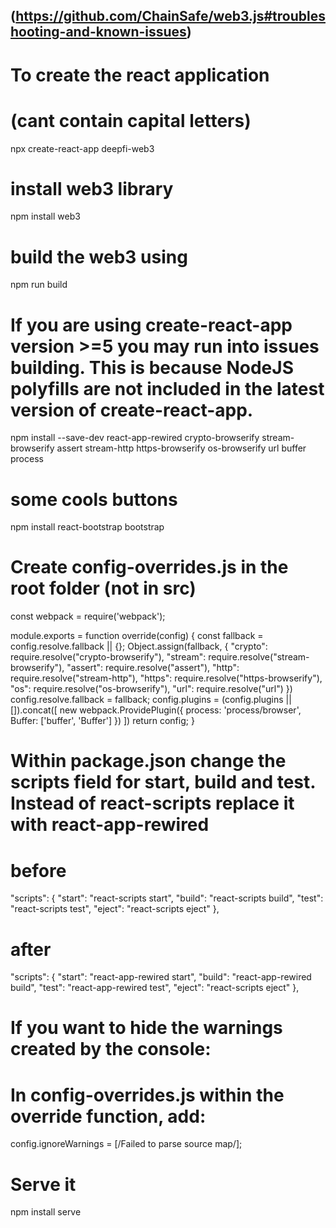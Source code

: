 ## (https://github.com/ChainSafe/web3.js#troubleshooting-and-known-issues)

# To create the react application

# (cant contain capital letters)
npx create-react-app deepfi-web3 

# install web3 library
npm install web3

# build the web3 using
npm run build

# If you are using create-react-app version >=5 you may run into issues building. This is because NodeJS polyfills are not included in the latest version of create-react-app.
npm install --save-dev react-app-rewired crypto-browserify stream-browserify assert stream-http https-browserify os-browserify url buffer process

# some cools buttons
npm install react-bootstrap bootstrap

# Create config-overrides.js in the root folder (not in src)
const webpack = require('webpack');

module.exports = function override(config) {
    const fallback = config.resolve.fallback || {};
    Object.assign(fallback, {
        "crypto": require.resolve("crypto-browserify"),
        "stream": require.resolve("stream-browserify"),
        "assert": require.resolve("assert"),
        "http": require.resolve("stream-http"),
        "https": require.resolve("https-browserify"),
        "os": require.resolve("os-browserify"),
        "url": require.resolve("url")
    })
    config.resolve.fallback = fallback;
    config.plugins = (config.plugins || []).concat([
        new webpack.ProvidePlugin({
            process: 'process/browser',
            Buffer: ['buffer', 'Buffer']
        })
    ])
    return config;
}

# Within package.json change the scripts field for start, build and test. Instead of react-scripts replace it with react-app-rewired
# before
"scripts": {
    "start": "react-scripts start",
    "build": "react-scripts build",
    "test": "react-scripts test",
    "eject": "react-scripts eject"
},
# after
"scripts": {
    "start": "react-app-rewired start",
    "build": "react-app-rewired build",
    "test": "react-app-rewired test",
    "eject": "react-scripts eject"
},

# If you want to hide the warnings created by the console:
# In config-overrides.js within the override function, add:
config.ignoreWarnings = [/Failed to parse source map/];


# Serve it
npm install serve